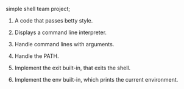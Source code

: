 simple shell team project;

1. A code that passes betty style.

2. Displays a command line interpreter.

3. Handle command lines with arguments.

4. Handle the PATH.

5. Implement the exit built-in, that exits the shell.

6. Implement the env built-in, which prints the current environment.

